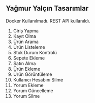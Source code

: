 ## Yağmur Yalçın Tasarımlar

Docker Kullanılmadı. REST API kullanıldı. 
1. Giriş Yapma
2. Kayıt Olma
3. Ürün Arama
4. Ürün Listeleme
5. Stok Durum Kontrolü
6. Sepete Ekleme
7. Satın Alma
8. Ürün Ekleme
9. Ürün Görüntüleme
10. Kullanıcı Hesabını Silme
11. Yorum Ekleme
12. Yorum Güncelleme
13. Yorum Silme